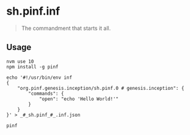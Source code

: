 sh.pinf.inf
===========

> The commandment that starts it all.


Usage
-----

    nvm use 10
    npm install -g pinf

    echo '#!/usr/bin/env inf
    {
        "org.pinf.genesis.inception/sh.pinf.0 # genesis.inception": {
            "commands": {
                "open": "echo 'Hello World!'"
            }
        }
    }' > _#_sh.pinf_#_.inf.json

    pinf
